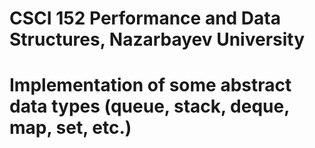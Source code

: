 # CSCI 152 Performance and Data Structures, Nazarbayev University
# Implementation of some abstract data types (queue, stack, deque, map, set, etc.)
